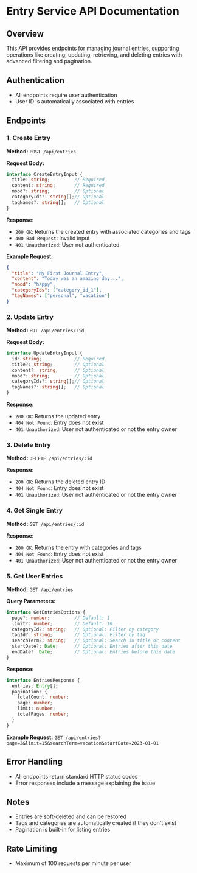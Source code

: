 # Entry Service API Documentation

## Overview
This API provides endpoints for managing journal entries, supporting operations like creating, updating, retrieving, and deleting entries with advanced filtering and pagination.

## Authentication
- All endpoints require user authentication
- User ID is automatically associated with entries

## Endpoints

### 1. Create Entry
**Method:** `POST /api/entries`

**Request Body:**
```typescript
interface CreateEntryInput {
  title: string;         // Required
  content: string;       // Required
  mood?: string;         // Optional
  categoryIds?: string[];// Optional
  tagNames?: string[];   // Optional
}
```

**Response:**
- `200 OK`: Returns the created entry with associated categories and tags
- `400 Bad Request`: Invalid input
- `401 Unauthorized`: User not authenticated

**Example Request:**
```json
{
  "title": "My First Journal Entry",
  "content": "Today was an amazing day...",
  "mood": "happy",
  "categoryIds": ["category_id_1"],
  "tagNames": ["personal", "vacation"]
}
```

### 2. Update Entry
**Method:** `PUT /api/entries/:id`

**Request Body:**
```typescript
interface UpdateEntryInput {
  id: string;            // Required
  title?: string;        // Optional
  content?: string;      // Optional
  mood?: string;         // Optional
  categoryIds?: string[];// Optional
  tagNames?: string[];   // Optional
}
```

**Response:**
- `200 OK`: Returns the updated entry
- `404 Not Found`: Entry does not exist
- `401 Unauthorized`: User not authenticated or not the entry owner

### 3. Delete Entry
**Method:** `DELETE /api/entries/:id`

**Response:**
- `200 OK`: Returns the deleted entry ID
- `404 Not Found`: Entry does not exist
- `401 Unauthorized`: User not authenticated or not the entry owner

### 4. Get Single Entry
**Method:** `GET /api/entries/:id`

**Response:**
- `200 OK`: Returns the entry with categories and tags
- `404 Not Found`: Entry does not exist
- `401 Unauthorized`: User not authenticated or not the entry owner

### 5. Get User Entries
**Method:** `GET /api/entries`

**Query Parameters:**
```typescript
interface GetEntriesOptions {
  page?: number;         // Default: 1
  limit?: number;        // Default: 10
  categoryId?: string;   // Optional: Filter by category
  tagId?: string;        // Optional: Filter by tag
  searchTerm?: string;   // Optional: Search in title or content
  startDate?: Date;      // Optional: Entries after this date
  endDate?: Date;        // Optional: Entries before this date
}
```

**Response:**
```typescript
interface EntriesResponse {
  entries: Entry[];
  pagination: {
    totalCount: number;
    page: number;
    limit: number;
    totalPages: number;
  }
}
```

**Example Request:**
`GET /api/entries?page=2&limit=15&searchTerm=vacation&startDate=2023-01-01`

## Error Handling
- All endpoints return standard HTTP status codes
- Error responses include a message explaining the issue

## Notes
- Entries are soft-deleted and can be restored
- Tags and categories are automatically created if they don't exist
- Pagination is built-in for listing entries

## Rate Limiting
- Maximum of 100 requests per minute per user
```
